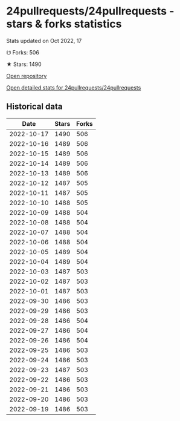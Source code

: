 # 24pullrequests/24pullrequests - stars & forks statistics

Stats updated on Oct 2022, 17

☋ Forks: 506

★ Stars: 1490

[Open repository](https://github.com/24pullrequests/24pullrequests)

[Open detailed stats for 24pullrequests/24pullrequests](https://reviewgithub.com/rep/24pullrequests/24pullrequests)

## Historical data
| Date | Stars | Forks |
|------|-------|-------|
| 2022-10-17 | 1490 | 506 | 
| 2022-10-16 | 1489 | 506 | 
| 2022-10-15 | 1489 | 506 | 
| 2022-10-14 | 1489 | 506 | 
| 2022-10-13 | 1489 | 506 | 
| 2022-10-12 | 1487 | 505 | 
| 2022-10-11 | 1487 | 505 | 
| 2022-10-10 | 1488 | 505 | 
| 2022-10-09 | 1488 | 504 | 
| 2022-10-08 | 1488 | 504 | 
| 2022-10-07 | 1488 | 504 | 
| 2022-10-06 | 1488 | 504 | 
| 2022-10-05 | 1489 | 504 | 
| 2022-10-04 | 1489 | 504 | 
| 2022-10-03 | 1487 | 503 | 
| 2022-10-02 | 1487 | 503 | 
| 2022-10-01 | 1487 | 503 | 
| 2022-09-30 | 1486 | 503 | 
| 2022-09-29 | 1486 | 503 | 
| 2022-09-28 | 1486 | 504 | 
| 2022-09-27 | 1486 | 504 | 
| 2022-09-26 | 1486 | 504 | 
| 2022-09-25 | 1486 | 503 | 
| 2022-09-24 | 1486 | 503 | 
| 2022-09-23 | 1487 | 503 | 
| 2022-09-22 | 1486 | 503 | 
| 2022-09-21 | 1486 | 503 | 
| 2022-09-20 | 1486 | 503 | 
| 2022-09-19 | 1486 | 503 | 


